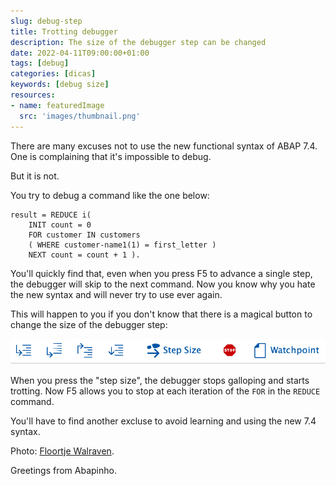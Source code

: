 ```yaml
---
slug: debug-step
title: Trotting debugger
description: The size of the debugger step can be changed
date: 2022-04-11T09:00:00+01:00
tags: [debug]
categories: [dicas]
keywords: [debug size]
resources:
- name: featuredImage
  src: 'images/thumbnail.png'
---
```


There are many excuses not to use the new functional syntax of ABAP 7.4. One is complaining that it's impossible to debug.

But it is not.

<!--more-->

You try to debug a command like the one below:

```abap
result = REDUCE i(
    INIT count = 0
    FOR customer IN customers
    ( WHERE customer-name1(1) = first_letter )
    NEXT count = count + 1 ).
```

You'll quickly find that, even when you press F5 to advance a single step, the debugger will skip to the next command. Now you know why you hate the new syntax and will never try to use ever again.

This will happen to you if you don't know that there is a magical button to change the size of the debugger step:

![Debugger toolbar step size button][1]

When you press the "step size", the debugger stops galloping and starts trotting. Now F5 allows you to stop at each iteration of the `FOR` in the `REDUCE` command.

You'll have to find another excluse to avoid learning and using the new 7.4 syntax.

Photo: [Floortje Walraven][2].

Greetings from Abapinho.

[1]: <images/abap-debugger-icons-step-size.png>
[2]: <https://visualhunt.co/a7/93c73675>
